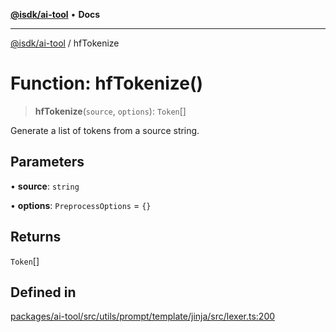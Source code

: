 [**@isdk/ai-tool**](../README.md) • **Docs**

***

[@isdk/ai-tool](../globals.md) / hfTokenize

# Function: hfTokenize()

> **hfTokenize**(`source`, `options`): `Token`[]

Generate a list of tokens from a source string.

## Parameters

• **source**: `string`

• **options**: `PreprocessOptions` = `{}`

## Returns

`Token`[]

## Defined in

[packages/ai-tool/src/utils/prompt/template/jinja/src/lexer.ts:200](https://github.com/isdk/ai-tool.js/blob/b0813174e9b350ae47231f8e5f885150313123b0/src/utils/prompt/template/jinja/src/lexer.ts#L200)
